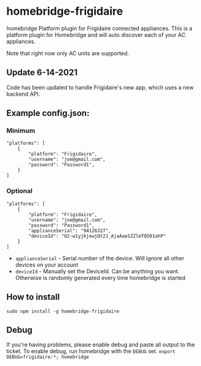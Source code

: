 # homebridge-frigidaire
homebridge Platform plugin for Frigidaire connected appliances.  This is a platform plugin for Homebridge and will auto discover each of your AC appliances.

Note that right now only AC units are supported.

## Update 6-14-2021
Code has been updated to handle Frigidaire's new app, which uses a new backend API.

## Example config.json:
### Minimum
	"platforms": [
		{
			"platform": "Frigidaire",
			"username": "joe@gmail.com",
			"password": "Password1",
		}
	]

### Optional
	"platforms": [
		{
			"platform": "Frigidaire",
			"username": "joe@gmail.com",
			"password": "Password1",
			"applianceSerial": "94126327",
			"deviceId": "O2-w1yjkjewjQt2J_AjaAaeSZZlmTQ501ahP" 
		}
	]

* ```applianceSerial``` - Serial number of the device.  Will ignore all other devices on your account
* ```deviceId``` - Manually set the DeviceId. Can be anything you want. Otherwise is randomly generated every time homebridge is started


## How to install

 ```sudo npm install -g homebridge-frigidaire```

## Debug
If you're having problems, please enable debug and paste all output to the ticket.  To enable debug, run homebridge with the ```DEBUG``` set.
```export DEBUG=frigidaire:*; homebridge```
